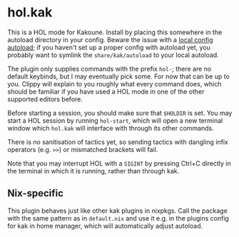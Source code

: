 # hol.kak

This is a HOL mode for Kakoune. Install by placing this somewhere in the autoload directory in your config. Beware the issue with a [local config autoload](https://github.com/mawww/kakoune/issues/554); if you haven't set up a proper config with autoload yet, you probably want to symlink the `share/kak/autoload` to your local autoload.

The plugin only supplies commands with the prefix `hol-`; there are no default keybinds, but I may eventually pick some. For now that can be up to you. Clippy will explain to you roughly what every command does, which should be familiar if you have used a HOL mode in one of the other supported editors before.

Before starting a session, you should make sure that `$HOLDIR` is set. You may start a HOL session by running `hol-start`, which will open a new terminal window which `hol.kak` will interface with through its other commands.

There is no sanitisation of tactics yet, so sending tactics with dangling infix operators (e.g. `>>`) or mismatched brackets will fail.

Note that you may interrupt HOL with a `SIGINT` by pressing Ctrl+C directly in the terminal in which it is running, rather than through kak.

## Nix-specific

This plugin behaves just like other kak plugins in nixpkgs. Call the package with the same pattern as in `default.nix` and use it e.g. in the plugins config for kak in home manager, which will automatically adjust autoload.
